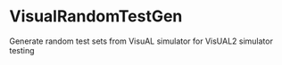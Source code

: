 # VisualRandomTestGen
Generate random test sets from VisuAL simulator for VisUAL2 simulator testing
